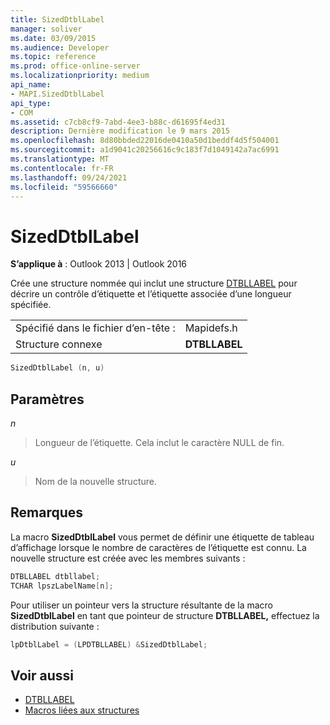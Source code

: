 ```yaml
---
title: SizedDtblLabel
manager: soliver
ms.date: 03/09/2015
ms.audience: Developer
ms.topic: reference
ms.prod: office-online-server
ms.localizationpriority: medium
api_name:
- MAPI.SizedDtblLabel
api_type:
- COM
ms.assetid: c7cb8cf9-7abd-4ee3-b88c-d61695f4ed31
description: Dernière modification le 9 mars 2015
ms.openlocfilehash: 8d80bbded22016de0410a50d1beddf4d5f504001
ms.sourcegitcommit: a1d9041c20256616c9c183f7d1049142a7ac6991
ms.translationtype: MT
ms.contentlocale: fr-FR
ms.lasthandoff: 09/24/2021
ms.locfileid: "59566660"
---
```

# <a name="sizeddtbllabel"></a>SizedDtblLabel

**S’applique à** : Outlook 2013 | Outlook 2016 
  
Crée une structure nommée qui inclut une structure [DTBLLABEL](dtbllabel.md) pour décrire un contrôle d’étiquette et l’étiquette associée d’une longueur spécifiée. 
  
|||
|:-----|:-----|
|Spécifié dans le fichier d’en-tête :  <br/> |Mapidefs.h  <br/> |
|Structure connexe  <br/> |**DTBLLABEL** <br/> |
   
```cpp
SizedDtblLabel (n, u)
```

## <a name="parameters"></a>Paramètres

_n_
  
> Longueur de l’étiquette. Cela inclut le caractère NULL de fin. 
    
_u_
  
> Nom de la nouvelle structure.
    
## <a name="remarks"></a>Remarques

La macro **SizedDtblLabel** vous permet de définir une étiquette de tableau d’affichage lorsque le nombre de caractères de l’étiquette est connu. La nouvelle structure est créée avec les membres suivants : 
  
```cpp
DTBLLABEL dtbllabel;
TCHAR lpszLabelName[n];
```

Pour utiliser un pointeur vers la structure résultante de la macro **SizedDtblLabel** en tant que pointeur de structure **DTBLLABEL,** effectuez la distribution suivante : 
  
```cpp
lpDtblLabel = (LPDTBLLABEL) &SizedDtblLabel;
```

## <a name="see-also"></a>Voir aussi

- [DTBLLABEL](dtbllabel.md)
- [Macros liées aux structures](macros-related-to-structures.md)


